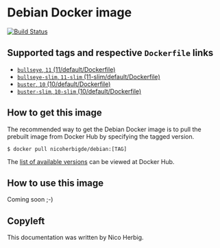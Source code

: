 # Debian Docker image

[![Build Status](https://github.com/nicoherbigio/docker-debian/actions/workflows/build-docker-images.yml/badge.svg)](https://github.com/nicoherbigio/docker-debian/actions/workflows/build-docker-images.yml)

## Supported tags and respective `Dockerfile` links

 * [`bullseye`, `11` (11/default/Dockerfile)](https://github.com/nicoherbigio/docker-debian/blob/main/11/default/Dockerfile)
 * [`bullseye-slim`, `11-slim` (11-slim/default/Dockerfile)](https://github.com/nicoherbigio/docker-debian/blob/main/11-slim/default/Dockerfile)
 * [`buster`, `10` (10/default/Dockerfile)](https://github.com/nicoherbigio/docker-debian/blob/main/10/default/Dockerfile)
 * [`buster-slim`, `10-slim` (10/default/Dockerfile)](https://github.com/nicoherbigio/docker-debian/blob/main/10/default/Dockerfile)

## How to get this image

The recommended way to get the Debian Docker image is to pull the prebuilt image from Docker Hub by specifying the tagged version.

```console
$ docker pull nicoherbigde/debian:[TAG]
```

The [list of available versions](https://hub.docker.com/r/nicoherbigde/debian/tags) can be viewed at Docker Hub.

## How to use this image

Coming soon ;-)

## Copyleft

This documentation was written by Nico Herbig.
